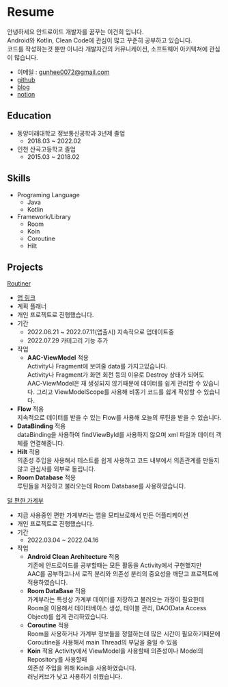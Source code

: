 # Resume
안녕하세요
안드로이드 개발자를 꿈꾸는 이건희 입니다.  
Android와 Kotlin, Clean Code에 관심이 많고 꾸준히 공부하고 있습니다.  
코드를 작성하는것 뿐만 아니라 개발자간의 커뮤니케이션, 소프트웨어 아키텍쳐에 관심이 많습니다.  
* 이메일 : gunhee0072@gmail.com  
* [github](https://github.com/hegunhee)  
* [blog](https://hegunhee.tistory.com)  
* [notion](https://unleashed-redcurrant-8ed.notion.site/37a87b80bbca4e6ab5391c46e3d0486f)
## Education
* 동양미래대학교 정보통신공학과 3년제 졸업
  * 2018.03 ~ 2022.02
* 인천 산곡고등학교 졸업
  * 2015.03 ~ 2018.02  
## Skills  
* Programing Language
  * Java
  * Kotlin  
* Framework/Library
  * Room
  * Koin
  * Coroutine  
  * Hilt  
## Projects  
[Routiner](https://github.com/hegunhee/Routiner)  
* [앱 링크](https://play.google.com/store/apps/details?id=com.hegunhee.routiner)
* 계획 플래너  
* 개인 프로젝트로 진행했습니다.  
* 기간  
  * 2022.06.21 ~ 2022.07.11(앱출시) 지속적으로 업데이트중  
  * 2022.07.29 카테고리 기능 추가  
* 작업  
  * **AAC-ViewModel** 적용  
 Activity나 Fragment에 보여줄 data를 가지고있습니다.  
 Activity나 Fragment가 화면 회전 등의 이유로 Destroy 상태가 되어도  
 AAC-ViewModel은 재 생성되지 않기때문에 데이터를 쉽게 관리할 수 있습니다.
 그리고 ViewModelScope를 사용해 비동기 코드를 쉽게 작성할 수 있습니다.  
* **Flow** 적용  
 지속적으로 데이터를 받을 수 있는 Flow를 사용해 오늘의 루틴을 받을 수 있습니다.  
* **DataBinding** 적용  
 dataBinding을 사용하여 findViewById를 사용하지 않으며 xml 파일과 데이터 객체를 연결해줍니다.  
* **Hilt** 적용  
 의존성 주입을 사용해서 테스트를 쉽게 사용하고 코드 내부에서 의존관계를 만들지 않고 관심사를 외부로 돌립니다.  
* **Room Database** 적용  
 루틴들을 저장하고 불러오는데 Room Database를 사용하였습니다.  
   
[덜 편한 가계부](https://github.com/hegunhee/SimpleMemoApp)  
* 지금 사용중인 편한 가계부라는 앱을 모티브로해서 만든 어플리케이션
* 개인 프로젝트로 진행했습니다. 
* 기간
  * 2022.03.04 ~ 2022.04.16
* 작업
  * **Android Clean Architecture** 적용  
    기존에 안드로이드를 공부할때는 모든 활동을 Activity에서 구현했지만  
    AAC를 공부하고나서 로직 분리와 의존성 분리의 중요성을 깨닫고 프로젝트에 적용하였습니다.  
  * **Room DataBase** 적용  
    가계부라는 특성상 가계부 데이터를 저장하고 불러오는 과정이 필요한데  
    Room을 이용해서 데이터베이스 생성, 테이블 관리, DAO(Data Access Object)를 쉽게 관리하였습니다.
  * **Coroutine** 적용  
    Room을 사용하거나 가계부 정보들을 정렬하는데 많은 시간이 필요하기때문에  
    Coroutine을 사용해서 main Thread의 부담을 줄일 수 있음
  * **Koin** 적용
    Activity에서 ViewModel을 사용할때 의존성이나 Model의 Repository를 사용할때  
    의존성 주입을 위해 Koin을 사용하였습니다.  
    러닝커브가 낮고 사용하기 쉬웠습니다.  
